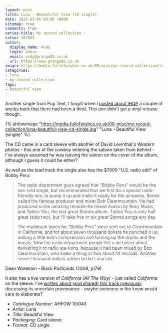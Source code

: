 ```yaml
---
layout: post
title: Luna - Beaautiful View (CD single)
date: 2025-03-06 00:00 +0000
sitemap: true
comments: true
series-title: My record collection - 
catno: 10/043
author:
  display_name: Andy
  login: admin
  email: andy@grange85.co.uk
  url: https://www.grange85.co.uk
image: https://media.fullofwishes.co.uk/00-misc/my-record-collection/luna-beautiful-view-cd-single.jpg
categories:
- luna
- my record collection
tags:
- beautiful view
---
```

Another single from Pup Tent, I forgot when I [posted about IHOP](/2025/02/20/my-record-collection-luna-ihop/) a couple of weeks back that there had been a third. This one didn't get a vinyl release though.

{% ahfowimage "https://media.fullofwishes.co.uk/00-misc/my-record-collection/luna-beautiful-view-cd-single.jpg" "Luna - Beautiful View (single)" %}

The CD came in a card sleeve with abother of David Levinthal's _Western_ photos - this one of the cowboy entering the saloon taken from behind - I've always assumed he was leaving the saloon on the cover of the album, although I guess it could be either?

As well as the lead track the single also has the $7000 "U.S. radio edit" of Bobby Peru:

<blockquote>
<p>The radio department guys agreed that "Bobby Peru" would be the sec-ond single, but recommended that we first do a special radio-friendly mix, to pump it up and make it ready for the airwaves. Renée called the famous producer and mixer Bob Clearmountain. He had produced some amazing records-he mixed Avalon by Roxy Music, and Tattoo You, the last great Stones album. Tattoo You is only half great (side two), but I'll take five or six great Stones songs any day.</p>

<p>The multitrack tapes for "Bobby Peru" were sent out to Clearmountain in California, and for about seven thousand dollars he punched it up, adding a little extra compression and turning up the drums and the vocals. Now the radio department people felt a lot better about delivering it to radio sta-tions, because it had been mixed by Bob Clearmountain, who knew a thing or two about hit records. Another seven thousand dollars added to the Luna tab.</p>
</blockquote>
<p class="caption">Dean Wareham - Black Postcards (2008, p179)</p>

It also has a live version of _California (All The Way)_ - just called _California_ on the sleeve. I've [written about (and shared) this track previously](/2012/03/23/audio-lost-tracks-california-live-luna/) discussing its uncertain provenance - maybe someone in the know would care to elaborate?

 - *Catalogue Number:* AHFOW 10/043
 - *Artist:* Luna
 - *Title:* Beautiful View
 - *Packaging:* Card sleeve
 - *Format:* CD single
